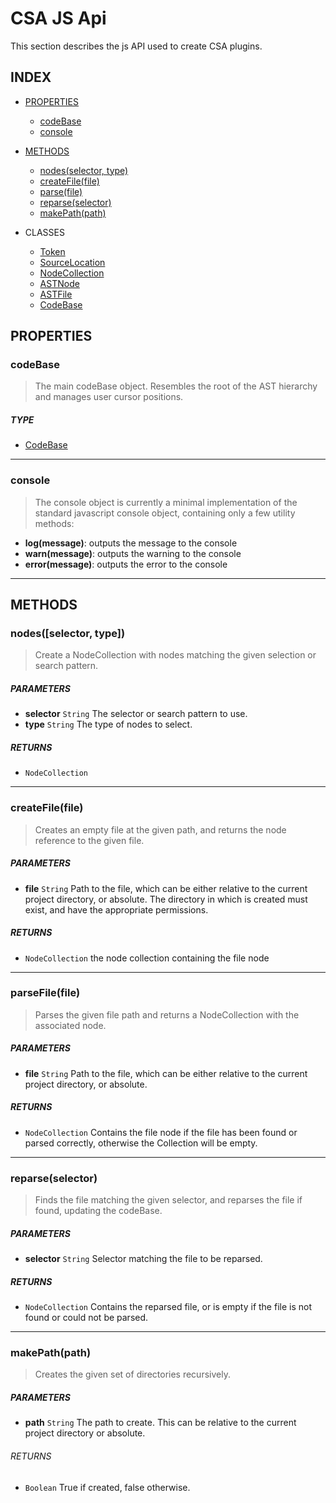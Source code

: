 # CSA JS Api

This section describes the js API used to create CSA plugins.

## INDEX

 - [PROPERTIES](#properties)
	 - [codeBase](#codebase)
	 - [console](#console)

 - [METHODS](#methods)
	 - [nodes(selector, type)](#nodesselectortype)
	 - [createFile(file)](#createfilefile)
	 - [parse(file)](#parsefilefile)
	 - [reparse(selector)](#reparseselector)
	 - [makePath(path)](#makepathpath)

 - CLASSES
	 - [Token](api-token.md)
	 - [SourceLocation](api-sourcelocation.md)
	 - [NodeCollection](api-nodecollection.md)
	 - [ASTNode](api-astnode.md)
	 - [ASTFile](api-astfile.md)
	 - [CodeBase](api-codebase.md)


## PROPERTIES

### codeBase

> The main codeBase object. Resembles the root of the AST hierarchy and manages user cursor positions.

##### TYPE

 * [CodeBase](api-codebase.md)

---

### console

> The console object is currently a minimal implementation of the standard javascript console object, containing only a few utility methods:

 * **log(message)**: outputs the message to the console
 * **warn(message)**: outputs the warning to the console
 * **error(message)**: outputs the error to the console

---

## METHODS

### nodes([selector, type])

> Create a NodeCollection with nodes matching the given selection or search pattern.

##### PARAMETERS

 * **selector** `String` The selector or search pattern to use.
 * **type** `String` The type of nodes to select.

##### RETURNS

 * `NodeCollection`

---

### createFile(file)

> Creates an empty file at the given path, and returns the node reference to the given file.

##### PARAMETERS

 * **file** `String` Path to the file, which can be either relative to the current project directory, or absolute. The directory in which is created must exist, and have the appropriate permissions.

##### RETURNS

 * `NodeCollection` the node collection containing the file node

---

### parseFile(file)

> Parses the given file path and returns a NodeCollection with the associated node.

##### PARAMETERS

 * **file** `String` Path to the file, which can be either relative to the current project directory, or absolute.

##### RETURNS

 * `NodeCollection` Contains the file node if the file has been found or parsed correctly, otherwise the Collection will be empty.

---

### reparse(selector)

> Finds the file matching the given selector, and reparses the file if found, updating the codeBase.

##### PARAMETERS

 * **selector** `String` Selector matching the file to be reparsed.

##### RETURNS

 * `NodeCollection` Contains the reparsed file, or is empty if the file is not found or could not be parsed.

---

### makePath(path)

> Creates the given set of directories recursively.

##### PARAMETERS

 * **path** `String` The path to create. This can be relative to the current project directory or absolute.

###### RETURNS

 * `Boolean` True if created, false otherwise.
